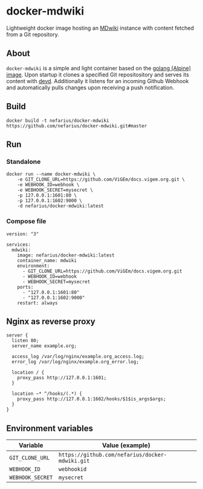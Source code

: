 # docker-mdwiki

Lightweight docker image hosting an [MDwiki](http://dynalon.github.io/mdwiki/#!index.md) instance with content fetched from a Git repository.

## About

`docker-mdwiki` is a simple and light container based on the [golang (Alpine) image](https://hub.docker.com/_/golang/). Upon startup it clones a specified Git repositository and serves its content with [devd](https://github.com/cortesi/devd). Additionally it listens for an incoming Github Webhook and automatically pulls changes upon receiving a push notification.

## Build

```shell
docker build -t nefarius/docker-mdwiki https://github.com/nefarius/docker-mdwiki.git#master
```

## Run

### Standalone

```shell
docker run --name docker-mdwiki \
    -e GIT_CLONE_URL=https://github.com/ViGEm/docs.vigem.org.git \
    -e WEBHOOK_ID=webhook \
    -e WEBHOOK_SECRET=mysecret \
    -p 127.0.0.1:1601:80 \
    -p 127.0.0.1:1602:9000 \
    -d nefarius/docker-mdwiki:latest
```

### Compose file

```docker-compose
version: "3"

services:
  mdwiki:
    image: nefarius/docker-mdwiki:latest
    container_name: mdwiki
    environment:
      - GIT_CLONE_URL=https://github.com/ViGEm/docs.vigem.org.git
      - WEBHOOK_ID=webhook
      - WEBHOOK_SECRET=mysecret
    ports:
      - "127.0.0.1:1601:80"
      - "127.0.0.1:1602:9000"
    restart: always

```

## Nginx as reverse proxy

```
server {
  listen 80;
  server_name example.org;

  access_log /var/log/nginx/example.org_access.log;
  error_log /var/log/nginx/example.org_error.log;
  
  location / {
    proxy_pass http://127.0.0.1:1601;
  }

  location ~* ^/hooks/(.*) {
    proxy_pass http://127.0.0.1:1602/hooks/$1$is_args$args;
  }
}
```

## Environment variables

Variable | Value (example)
--- | ---
`GIT_CLONE_URL` | `https://github.com/nefarius/docker-mdwiki.git`
`WEBHOOK_ID` | `webhookid`
`WEBHOOK_SECRET` | `mysecret`
